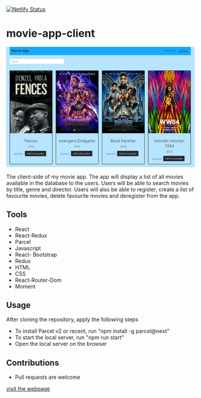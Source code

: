 [![Netlify Status](https://api.netlify.com/api/v1/badges/708577df-9183-4305-8435-05ce5dfacff7/deploy-status)](https://app.netlify.com/sites/movie-app-client/deploys)

# movie-app-client

![Screenshot](screenshot.png)

The client-side of my movie app. The app will display a list of all movies available in the database to the users. Users will be able to search movies by title, genre and director. Users will also be able to register, create a list of favourite movies, delete favourite movies and deregister from the app.

## Tools

- React
- React-Redux
- Parcel
- Javascript
- React- Bootstrap
- Redux
- HTML
- CSS
- React-Router-Dom
- Moment

## Usage

After cloning the repository, apply the following steps
- To install Parcel v2 or recent, run "npm install -g parcel@next" 
- To start the local server, run "npm run start"
- Open the local server on the browser 

## Contributions

- Pull requests are welcome


[visit the webpage](https://movie-app-client.netlify.app/)





